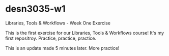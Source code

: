 # desn3035-w1
Libraries, Tools &amp; Workflows - Week One Exercise 

This is the first exercise for our Libraries, Tools & Workflows course!
It's my first repositroy.
Practice, practice, practice.

This is an update made 5 minutes later. More practice!

